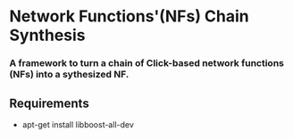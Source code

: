 Network Functions'(NFs) Chain Synthesis
======

### A framework to turn a chain of Click-based network functions (NFs) into a sythesized NF.

## Requirements
  * apt-get install libboost-all-dev
